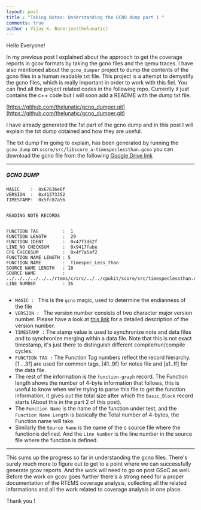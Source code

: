 ```yaml
---
layout: post
title : "Taking Notes: Understanding the GCNO dump part 1 "
comments: true
author : Vijay K. Banerjee(thelunatic)
---
```


Hello Everyone!

In my previous post I explained about the approach to get the coverage reports
in gcov formats by taking the gcno files and the qemu traces. I have also 
mentioned about the `gcno_dumper` project to dump the contents of the gcno files
in a human readable txt file. This project is a attempt to demystify the gcno 
files, which is really important in order to work with this fiel. You can find
all the project related codes in the following repo. Currently it just contains
the c++ code but I will soon add a README with the dump txt file.

[https://github.com/thelunatic/gcno_dumper.git](https://github.com/thelunatic/gcno_dumper.git)

I have already generated the 1st part of the gcno dump and in this post I will
explain the txt dump obtained and how they are useful.

The txt dump I'm going to explain, has been generated by running the `gcno_dump`
on ```score/src/libscore_a-timespeclessthan.gcno``` you can download the gcno 
file from the following [Google Drive link](https://drive.google.com/open?id=1Oi1YURc7pDZUl_GTGr5DjZQRyyrVnx5x)

------
##### GCNO DUMP 

```
MAGIC    :  0x67636e6f
VERSION  :  0x41373352
TIMESTAMP:  0x5fc87a56


READING NOTE RECORDS 


FUNCTION TAG         :  1
FUNCTION LENGTH      :  29
FUNCTION IDENT       :  0x47f3d62f
LINE_NO CHECKSUM     :  0x9417fabe
CFG CHECKSUM         :  0x4f7a5af2
FUNCTION NAME LENGTH : 5
FUNCTION NAME        : _Timespec_Less_than
SOURCE NAME LENGTH   : 18
SOURCE NAME          : ../../../../../../rtems/c/src/../../cpukit/score/src/timespeclessthan.c
LINE NUMBER          : 26


```
* `MAGIC : ` This is the `gcno` magic, used to determine the endianness of the file
* `VERSION : ` The version number consists of two character major version number.
Please have a look at [this link](https://github.com/RTEMS/gnu-mirror-gcc/blob/master/gcc/gcov-io.h#L68) for a detailed description of the version number.
* `TIMESTAMP :`  The stamp value is used to synchronize note and data files and 
to synchronize merging within a data file. Note that this is not exact timestamp, 
it's just there to distinguish different compile/run/compile cycles.
* `FUNCTION TAG :` The Function Tag numbers reflect the record hierarchy. [1 ...3f] 
are used for common tags, [41..9f] for notes file and [a1..ff] for the data file.
* The rest of the information is the `function-graph` record. The Function length 
shows the number of 4-byte information that follows, this is useful to know when 
we're trying to parse this file to get the function information, it gives out the 
total size after which the `Basic_Block` record starts (About this in the part 2 of this post).
* The `Function Name` is the name of the function under test, and the `Function Name Length` is
basically the Total number of 4-bytes, the Function name will take.
* Similarly the `Source Name` is the name of the c source file where the functionis defined.
And the `Line Number` is the line number in the source file where the function is defined.

--------

This sums up the progress so far in understanding the gcno files. There's surely much more 
to figure out to get to a point where we can successfully generate gcov reports. And the 
work will need to go on post GSoC as well. Before the work on gcov goes further there's
a strong need for a proper documentation of the RTEMS coverage analysis, collecting 
all the related informations and all the work related to coverage analysis in one 
place.

Thank you !

